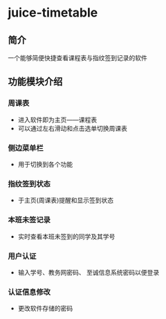 # juice-timetable

## 简介

一个能够简便快捷查看课程表与指纹签到记录的软件

## 功能模块介绍

### 周课表 

- 进入软件即为主页——课程表
- 可以通过左右滑动和点击选单切换周课表

### 侧边菜单栏 

- 用于切换到各个功能

### 指纹签到状态

- 于主页(周课表)提醒和显示签到状态

### 本班未签记录

- 实时查看本班未签到的同学及其学号

### 用户认证

- 输入学号、教务网密码、 至诚信息系统密码以便登录

### 认证信息修改 

- 更改软件存储的密码
